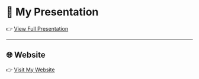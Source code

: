 
# 📑 My Presentation
👉 [View Full Presentation](./portfolio-ppt.pptx)

---

## 🌐 Website  
👉 [Visit My Website](https://razer98-xe.github.io/TNSDC-FWD-DigitalPortfolio/)

